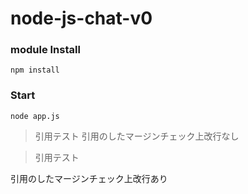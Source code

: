 # node-js-chat-v0


### module Install
```
npm install
```

### Start
```
node app.js
```


>引用テスト
引用のしたマージンチェック上改行なし

>引用テスト

引用のしたマージンチェック上改行あり

